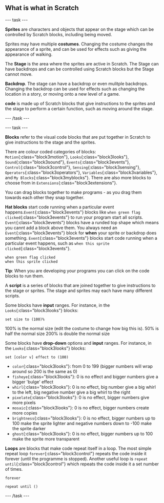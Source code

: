 ## What is what in Scratch

--- task ---

**Sprites** are characters and objects that appear on the stage which can be controlled by Scratch blocks, including being moved.

Sprites may have multiple **costumes**. Changing the costume changes the appearance of a sprite, and can be used for effects such as giving the appearance of walking.

The **Stage** is the area where the sprites are active in Scratch. The Stage can have backdrops and can be controlled using Scratch blocks but the Stage cannot move.

**Backdrop**. The stage can have a backdrop or even mulitple backdrops. Changing the backdrop can be used for effects such as changing the location in a story, or moving onto a new level of a game.

**code** is made up of Scratch blocks that give instructions to the sprites and the stage to perform a certain function, such as moving around the stage. 

--- /task ---

--- task ---

**Blocks** refer to the visual code blocks that are put together in Scratch to give instructions to the stage and the sprites.

There are colour coded categories of blocks: `Motion`{:class="block3motion"}, `Looks`{:class="block3looks"}, `Sound`{:class="block3sound"}, `Events`{:class="block3events"}, `Control`{:class="block3control"}, `Sensing`{:class="block3sensing"}, `Operators`{:class="block3operators"}, `Variables`{:class="block3variables"}, and `My Blocks`{:class="block3myblocks"}. There are also more blocks to choose from in `Extensions`{:class="block3extensions"}.

You can drag blocks together to make programs - as you drag them towards each other they snap together.

**Hat blocks** start code running when a particular event happens.`Event`{:class="block3events"} blocks like `when green flag clicked`{:class="block3events"} to run your program start all scripts. `Event`{:class="block3events"} blocks have a runded top shape which means you cannt add a block above them. You always need an `Event`{:class="block3events"} block for **when** your sprite or backdrop does something. `Event`{:class="block3events"} blocks start code running when a particular event happens, such as `when this sprite clicked`{:class="block3events"}.

```blocks3
when green flag clicked
when this sprite clicked
```

**Tip**: When you are developing your programs you can click on the code blocks to run them. 

A **script** is a series of blocks that are joined together to give instructions to the stage or sprites. The stage and sprites may each have many different scripts.

Some blocks have **input** ranges. For instance, in the `Looks`{:class="block3looks"} blocks:

```blocks3
set size to (100)%
```

100% is the normal size (edit the costume to change how big this is).
50% is half the normal size
200% is double the normal size

Some blocks have **drop-down** options and **input** ranges. For instance, in the `Looks`{:class="block3looks"} blocks:

```blocks3
set [color v] effect to (100)
```

+ `color`{:class="block3looks"}: from 0 to 199 (bigger numbers will wrap around so 200 is the same as 0)
+ `fisheye`{:class="block3looks"}: 0 is no effect and bigger numbers give a bigger 'bulge' effect
+ `whirl`{:class="block3looks"}: 0 is no effect, big number give a big whirl to the left, big negative number give a big whirl to the right
+ `pixelate`{:class="block3looks"}: 0 is no effect, bigger numbers give more pixels
+ `mosaic`{:class="block3looks"}: 0 is no effect, bigger numbers create more copies
+ `brightness`{:class="block3looks"}: 0 is no effect, bigger numbers up to 100 make the sprite lighter and negative numbers down to -100 make the sprite darker 
+ `ghost`{:class="block3looks"}: 0 is no effect, bigger numbers up to 100 make the sprite more transparent

**Loops** are blocks that make code repeat itself in a loop. The most simple repeat loop `forever`{:class="block3control"} repeats the code inside it forever (until the programme is stopped). Another useful loop is `repeat until`{:class="block3control"} which repeats the code inside it a set number of times.

```blocks3
forever
```

```blocks3
repeat until ()
```
--- /task ---
